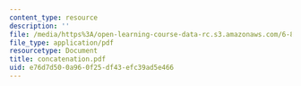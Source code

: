 ```yaml
---
content_type: resource
description: ''
file: /media/https%3A/open-learning-course-data-rc.s3.amazonaws.com/6-844-computability-theory-of-and-with-scheme-spring-2003/e76d7d500a960f25df43efc39ad5e466_concatenation.pdf
file_type: application/pdf
resourcetype: Document
title: concatenation.pdf
uid: e76d7d50-0a96-0f25-df43-efc39ad5e466
---
```

